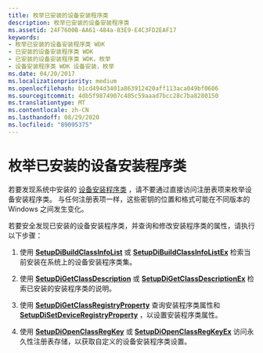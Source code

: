 ```yaml
---
title: 枚举已安装的设备安装程序类
description: 枚举已安装的设备安装程序类
ms.assetid: 24F7600B-AA61-484a-83E9-E4C3FD2EAF17
keywords:
- 枚举已安装的设备安装程序类 WDK
- 已安装的设备安装程序类 WDK
- 已安装的设备安装程序类 WDK，枚举
- 设备安装程序类 WDK 设备安装，枚举
ms.date: 04/20/2017
ms.localizationpriority: medium
ms.openlocfilehash: b1cd494d3401a863912420aff113aca049bf0606
ms.sourcegitcommit: 4db5f9874907c405c59aaad7bcc28c7ba8280150
ms.translationtype: MT
ms.contentlocale: zh-CN
ms.lasthandoff: 08/29/2020
ms.locfileid: "89095375"
---
```

# <a name="enumerating-installed-device-setup-classes"></a>枚举已安装的设备安装程序类


若要发现系统中安装的 [设备安装程序类](./overview-of-device-setup-classes.md) ，请不要通过直接访问注册表项来枚举设备安装程序类。 与任何注册表项一样，这些密钥的位置和格式可能在不同版本的 Windows 之间发生变化。

若要安全发现已安装的设备安装程序类，并查询和修改安装程序类的属性，请执行以下步骤：

1.  使用 [**SetupDiBuildClassInfoList**](/windows/desktop/api/setupapi/nf-setupapi-setupdibuildclassinfolist) 或 [**SetupDiBuildClassInfoListEx**](/windows/desktop/api/setupapi/nf-setupapi-setupdibuildclassinfolistexa) 检索当前安装在系统上的设备安装程序类集。

2.  使用 [**SetupDiGetClassDescription**](/windows/desktop/api/setupapi/nf-setupapi-setupdigetclassdescriptiona) 或 [**SetupDiGetClassDescriptionEx**](/windows/desktop/api/setupapi/nf-setupapi-setupdigetclassdescriptionexa) 检索已安装的安装程序类的说明。

3.  使用 [**SetupDiGetClassRegistryProperty**](/windows/desktop/api/setupapi/nf-setupapi-setupdigetclassregistrypropertya) 查询安装程序类属性和 [**SetupDiSetDeviceRegistryProperty**](/windows/desktop/api/setupapi/nf-setupapi-setupdisetdeviceregistrypropertya) ，以设置安装程序类属性。

4.  使用 [**SetupDiOpenClassRegKey**](/windows/desktop/api/setupapi/nf-setupapi-setupdiopenclassregkey) 或 [**SetupDiOpenClassRegKeyEx**](/windows/desktop/api/setupapi/nf-setupapi-setupdiopenclassregkeyexa) 访问永久性注册表存储，以获取自定义的设备安装程序类设置。

 


